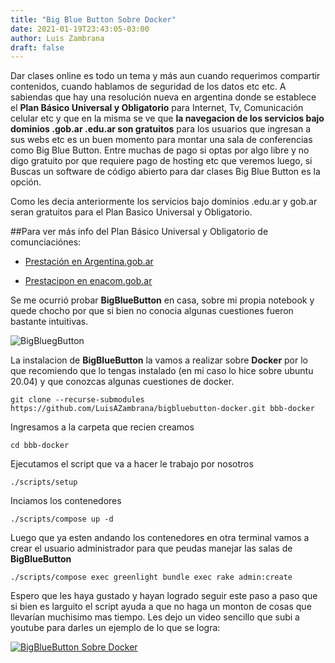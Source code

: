 ```yaml
---
title: "Big Blue Button Sobre Docker"
date: 2021-01-19T23:43:05-03:00
author: Luis Zambrana
draft: false
---
```

Dar clases online es todo un tema y más aun cuando requerimos compartir contenidos, cuando hablamos de seguridad de los datos etc etc. A sabiendas que hay una resolución nueva en argentina donde se establece el **Plan Básico Universal y Obligatorio** para Internet, Tv, Comunicación celular etc y que en la misma se ve que **la navegacion de los servicios bajo dominios .gob.ar .edu.ar son gratuitos** para los usuarios que ingresan a sus webs etc es un buen momento para montar una sala de conferencias como Big Blue Button. Entre muchas de pago si optas por algo libre y no digo gratuito por que requiere pago de hosting etc que veremos luego, si Buscas un software de código abierto para dar clases Big Blue Button es la opción.

Como les decia anteriormente los servicios bajo dominios .edu.ar y gob.ar seran gratuitos para el Plan Basico Universal y Obligatorio.

##Para ver más info del Plan Básico Universal y Obligatorio de comunciaciónes:
- [Prestación en Argentina.gob.ar](blank:#https://www.argentina.gob.ar/noticias/plan-basico-universal-obligatorio-para-celulares-internet-tv-paga-y-telefonia-fija-desde)

- [Prestacipon en enacom.gob.ar](blank:#https://www.enacom.gob.ar/prestacion-basica-universal_p4792)

Se me ocurrió probar **BigBlueButton** en casa, sobre mi propia notebook y quede chocho por que si bien no conocia algunas cuestiones fueron bastante intuitivas.

![BigBluegButton]((../../images/bigbluebutton.jpeg) "BigBluegButton")

La instalacion de **BigBlueButton** la vamos a realizar sobre **Docker** por lo que recomiendo que lo tengas instalado (en mi caso lo hice sobre ubuntu 20.04) y que conozcas algunas cuestiones de docker.

```
git clone --recurse-submodules https://github.com/LuisAZambrana/bigbluebutton-docker.git bbb-docker

```
Ingresamos a la carpeta que recien creamos

```
cd bbb-docker

```
Ejecutamos el script que va a hacer le trabajo por nosotros

```
./scripts/setup

```
Inciamos los contenedores

```
./scripts/compose up -d

```

Luego que ya esten andando los contenedores en otra terminal vamos a crear el usuario administrador para que peudas manejar las salas de **BigBlueButton**

```
./scripts/compose exec greenlight bundle exec rake admin:create

```
Espero que les haya gustado y hayan logrado seguir este paso a paso que si bien es larguito el script ayuda a que no haga un monton de cosas que llevarían muchisimo mas tiempo. Les dejo un video sencillo que subi a youtube para darles un ejemplo de lo que se logra:

[![BigBlueButton Sobre Docker](http://img.youtube.com/vi/lRIAQAmwnBY/0.jpg)](http://www.youtube.com/watch?v=lRIAQAmwnBY "BigBlueButton Sobre Docker")